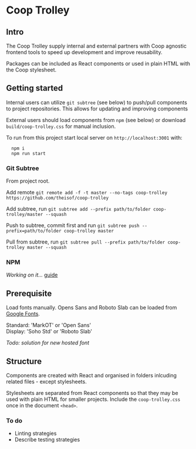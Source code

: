 # Coop Trolley

## Intro

The Coop Trolley supply internal and external partners with Coop agnostic frontend tools to speed up development and improve reusability.

Packages can be included as React components or used in plain HTML with the Coop stylesheet.

## Getting started

Internal users can utilize `git subtree` (see below) to push/pull components to project repositories. This allows for updating and improving components

External users should load components from `npm` (see below) or download `build/coop-trolley.css` for manual inclusion.

To run from this project start local server on `http://localhost:3001` with:
```
  npm i
  npm run start
```

### Git Subtree

From project root.

Add remote `git remote add -f -t master --no-tags coop-trolley https://github.com/theisof/coop-trolley`

Add subtree, run `git subtree add --prefix path/to/folder coop-trolley/master --squash`

Push to subtree, commit first and run `git subtree push --prefix=path/to/folder coop-trolley master`

Pull from subtree, run `git subtree pull --prefix path/to/folder coop-trolley master --squash`

### NPM

*Working on it...* [guide](https://medium.com/dailyjs/building-a-react-component-with-webpack-publish-to-npm-deploy-to-github-guide-6927f60b3220)

## Prerequisite

Load fonts manually. Opens Sans and Roboto Slab can be loaded from [Google Fonts](https://fonts.google.com/selection?query=open&selection.family=Open+Sans:400,400i,600,600i,800|Roboto+Slab:400,700).

Standard: 'MarkOT' or 'Open Sans'  \
Display: 'Soho Std' or 'Roboto Slab'

*Todo: solution for new hosted font*

## Structure

Components are created with React and organised in folders inlcuding related files - except stylesheets.

Stylesheets are separated from React components so that they may be used with plain HTML for smaller projects. Include the `coop-trolley.css` once in the document `<head>`.

### To do

- Linting strategies
- Describe testing strategies

